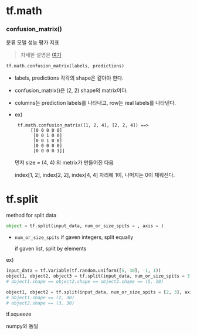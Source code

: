 # tf.math

### confusion_matrix()

분류 모델 성능 평가 지표

> 자세한 설명은 [여기](https://leedakyeong.tistory.com/entry/%EB%B6%84%EB%A5%98-%EB%AA%A8%EB%8D%B8-%EC%84%B1%EB%8A%A5-%ED%8F%89%EA%B0%80-%EC%A7%80%ED%91%9C-Confusion-Matrix%EB%9E%80-%EC%A0%95%ED%99%95%EB%8F%84Accuracy-%EC%A0%95%EB%B0%80%EB%8F%84Precision-%EC%9E%AC%ED%98%84%EB%8F%84Recall-F1-Score)

```python
tf.math.confusion_matrix(labels, predictions)
```

- labels, predictions 각각의 shape은 같아야 한다.

- confusion_matrix()은 (2, 2) shape의 matrix이다.

- columns는 prediction labels를 나타내고, row는 real labels를 나타낸다.

- ex)

  ```
   tf.math.confusion_matrix([1, 2, 4], [2, 2, 4]) ==>
        [[0 0 0 0 0]
         [0 0 1 0 0]
         [0 0 1 0 0]
         [0 0 0 0 0]
         [0 0 0 0 1]]
  ```

  먼저 size = (4, 4) 의 metrix가 만들어진 다음

  index[1, 2], index[2, 2], index[4, 4] 자리에 1이, 나머지는 0이 채워진다.



# tf.split

method for split data

```python
object = tf.split(input_data, num_or_size_spits = , axis = )
```

- `num_or_size_spits` if gaven integers, split equally

  if gaven list, split by elements

ex)

```python
input_data = tf.Variable(tf.random.uniform([5, 30], -1, 1))
object1, object2, object3 = tf.split(input_data, num_or_size_spits = 3, axis = 1)
# object1.shape == object2.shape == object3.shape == (5, 10)

object1, object2 = tf.split(input_data, num_or_size_spits = [2, 3], axis = 0)
# object1.shape == (2, 30)
# object2.shape == (3, 30)
```





tf.squeeze

numpy와 동일

